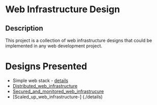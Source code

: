 # Web Infrastructure Design

## Description

This project is a collection of web infrastructure designs that could be implemented in any web development project.

# Designs Presented
+ Simple web stack - [details](0-simple_web_stack.md)
+ [Distributed_web_infrastructure](./details)
+ [Secured_and_monitored_web_infrastrucure](./details)
+ [Scaled_up_web_infrastructure-] (./details)
